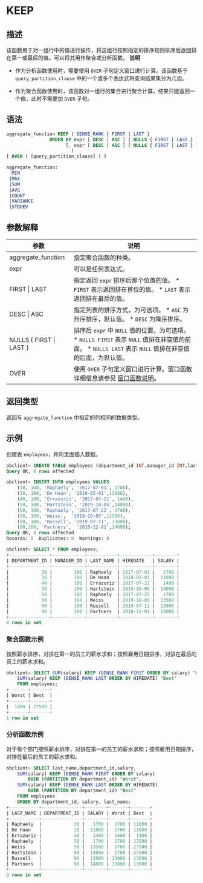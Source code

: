 KEEP 
=========================



描述 
-----------------------

该函数用于对一组行中的值进行操作，将这组行按照指定的排序规则排序后返回排在第一或最后的值。可以将其用作聚合或分析函数。
**说明**



* 作为分析函数使用时，需要使用 `OVER` 子句定义窗口进行计算。该函数基于 `query_partition_clause` 中的一个或多个表达式将查询结果集分为几组。

  

* 作为聚合函数使用时，该函数对一组行的集合进行聚合计算，结果只能返回一个值，此时不需要加 `OVER` 子句。

  




语法 
-----------------------

```sql
aggregate_function KEEP ( DENSE_RANK { FIRST | LAST } 
                ORDER BY expr [ DESC | ASC ] [ NULLS { FIRST | LAST } ] 
                      [, expr [ DESC | ASC ] [ NULLS { FIRST | LAST } ]]...
                        )
[ OVER ( [query_partition_clause] ) ]

aggregate_function:
  MIN
 |MAX
 |SUM
 |AVG
 |COUNT
 |VARIANCE
 |STDDEV
```



参数解释 
-------------------------



|           参数            |                                                                                                          说明                                                                                                          |
|-------------------------|----------------------------------------------------------------------------------------------------------------------------------------------------------------------------------------------------------------------|
| aggregate_function      | 指定聚合函数的种类。                                                                                                                                                                                                           |
| expr                    | 可以是任何表达式。                                                                                                                                                                                                            |
| FIRST \| LAST           | 指定返回 `expr` 排序后那个位置的值。 * `FIRST` 表示返回排在首位的值。   * `LAST` 表示返回排在最后的值。                                               |
| DESC \| ASC             | 指定列表的排序方式，为可选项。 * `ASC` 为升序排序，默认值。   * `DESC` 为降序排序。                                                              |
| NULLS { FIRST \| LAST } | 排序后 `expr` 中 `NULL` 值的位置，为可选项。 * `NULLS FIRST` 表示 `NULL` 值排在非空值的前面。   * `NULLS LAST` 表示 `NULL` 值排在非空值的后面，为默认值。    |
| OVER                    | 使用 `OVER` 子句定义窗口进行计算。窗口函数详细信息请参见 [窗口函数说明](/zh-CN/11.sql-reference-oracle-mode/5.functions-2/4.analysis-functions-2/1.window-function-description.md)。                                                                                                                              |



返回类型 
-------------------------

返回与 `aggregate_function` 中指定的列相同的数据类型。

示例 
-----------------------

创建表 `employees`，并向里面插入数据。

```sql
obclient> CREATE TABLE employees (department_id INT,manager_id INT,last_name varchar(50),hiredate varchar(50),SALARY INT);
Query OK, 0 rows affected

obclient> INSERT INTO employees VALUES
    (30, 100, 'Raphaely', '2017-07-01', 1700),
    (30, 100, 'De Haan', '2018-05-01',11000),
    (40, 100, 'Errazuriz', '2017-07-21', 1400),
    (50, 100, 'Hartstein', '2019-10-05',14000),
    (50, 100, 'Raphaely', '2017-07-22', 1700),
    (50, 100, 'Weiss',  '2019-10-05',13500),
    (90, 100, 'Russell', '2019-07-11', 13000),
    (90,100, 'Partners',  '2018-12-01',14000);
Query OK, 8 rows affected
Records: 8  Duplicates: 0  Warnings: 0

obclient> SELECT * FROM employees;
+---------------+------------+-----------+------------+--------+
| DEPARTMENT_ID | MANAGER_ID | LAST_NAME | HIREDATE   | SALARY |
+---------------+------------+-----------+------------+--------+
|            30 |        100 | Raphaely  | 2017-07-01 |   1700 |
|            30 |        100 | De Haan   | 2018-05-01 |  11000 |
|            40 |        100 | Errazuriz | 2017-07-21 |   1400 |
|            50 |        100 | Hartstein | 2019-10-05 |  14000 |
|            50 |        100 | Raphaely  | 2017-07-22 |   1700 |
|            50 |        100 | Weiss     | 2019-10-05 |  13500 |
|            90 |        100 | Russell   | 2019-07-11 |  13000 |
|            90 |        100 | Partners  | 2018-12-01 |  14000 |
+---------------+------------+-----------+------------+--------+
8 rows in set
```



### 聚合函数示例 

按照薪水排序，对排在第一的员工的薪水求和；按照雇用日期排序，对排在最后的员工的薪水求和。

```sql
obclient> SELECT SUM(salary) KEEP (DENSE_RANK FIRST ORDER BY salary) "Worst",
    SUM(salary) KEEP (DENSE_RANK LAST ORDER BY HIREDATE) "Best"
    FROM employees;
+-------+-------+
| Worst | Best  |
+-------+-------+
|  1400 | 27500 |
+-------+-------+
1 row in set
```



### 分析函数示例 

对于每个部门按照薪水排序，对排在第一的员工的薪水求和；按照雇用日期排序，对排在最后的员工的薪水求和。

```sql
obclient> SELECT last_name,department_id,salary,
    SUM(salary) KEEP (DENSE_RANK FIRST ORDER BY salary)
        OVER (PARTITION BY department_id) "Worst",
    SUM(salary) KEEP (DENSE_RANK LAST ORDER BY HIREDATE)
        OVER (PARTITION BY department_id) "Best"
    FROM employees
    ORDER BY department_id, salary, last_name;
+-----------+---------------+--------+-------+-------+
| LAST_NAME | DEPARTMENT_ID | SALARY | Worst | Best  |
+-----------+---------------+--------+-------+-------+
| Raphaely  |            30 |   1700 |  1700 | 11000 |
| De Haan   |            30 |  11000 |  1700 | 11000 |
| Errazuriz |            40 |   1400 |  1400 |  1400 |
| Raphaely  |            50 |   1700 |  1700 | 27500 |
| Weiss     |            50 |  13500 |  1700 | 27500 |
| Hartstein |            50 |  14000 |  1700 | 27500 |
| Russell   |            90 |  13000 | 13000 | 13000 |
| Partners  |            90 |  14000 | 13000 | 13000 |
+-----------+---------------+--------+-------+-------+
8 rows in set
```


